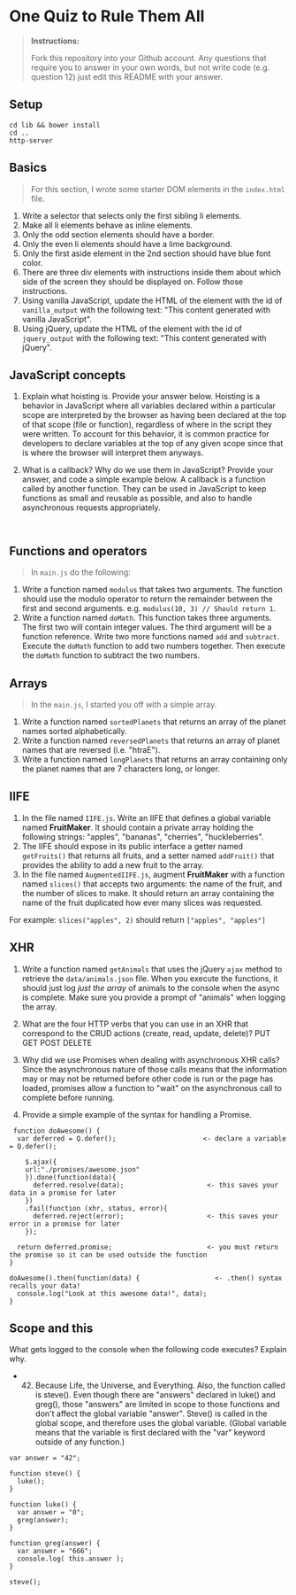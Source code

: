 # One Quiz to Rule Them All

> **Instructions:**
>
> Fork this repository into your Github account. Any questions that require you to answer in your own words, but not write code (e.g. question 12) just edit this README with your answer.

## Setup

```
cd lib && bower install
cd ..
http-server
```

## Basics

> For this section, I wrote some starter DOM elements in the `index.html` file.

1. Write a selector that selects only the first sibling li elements.
2. Make all li elements behave as inline elements.
3. Only the odd section elements should have a border.
4. Only the even li elements should have a lime background.
5. Only the first aside element in the 2nd section should have blue font color.
6. There are three div elements with instructions inside them about which side of the screen they should be displayed on. Follow those instructions.
7. Using vanilla JavaScript, update the HTML of the element with the id of `vanilla_output` with the following text: "This content generated with vanilla JavaScript".
8. Using jQuery, update the HTML of the element with the id of `jquery_output` with the following text: "This content generated with jQuery".

## JavaScript concepts
1. Explain what hoisting is. Provide your answer below.
  Hoisting is a behavior in JavaScript where all variables declared within a particular scope are interpreted by the browser as having been declared at the top of that scope (file or function), regardless of where in the script they were written. To account for this behavior, it is common practice for developers to declare variables at the top of any given scope since that is where the browser will interpret them anyways.

 
1. What is a callback? Why do we use them in JavaScript? Provide your answer, and code a simple example below.
  A callback is a function called by another function. They can be used in JavaScript to keep functions as small and reusable as possible, and also to handle asynchronous requests appropriately.
```


```


## Functions and operators

> In `main.js` do the following:

1. Write a function named `modulus` that takes two arguments. The function should use the modulo operator to return the remainder between the first and second arguments.  e.g. `modulus(10, 3) // Should return 1`.
1. Write a function named `doMath`. This function takes three arguments.  The first two will contain integer values. The third argument will be a function reference. Write two more functions named `add` and `subtract`. Execute the `doMath` function to add two numbers together. Then execute the `doMath` function to subtract the two numbers.

## Arrays

> In the `main.js`, I started you off with a simple array.

1. Write a function named `sortedPlanets` that returns an array of the planet names sorted alphabetically.
1. Write a function named `reversedPlanets` that returns an array of planet names that are reversed (i.e. "htraE").
1. Write a function named `longPlanets` that returns an array containing only the planet names that are 7 characters long, or longer.

## IIFE

1. In the file named `IIFE.js`. Write an IIFE that defines a global variable named **FruitMaker**. It should contain a private array holding the following strings: "apples", "bananas", "cherries", "huckleberries".
1. The IIFE should expose in its public interface a getter named `getFruits()` that returns all fruits, and a setter named `addFruit()` that provides the ability to add a new fruit to the array.
1. In the file named `AugmentedIIFE.js`, augment **FruitMaker** with a function named `slices()` that accepts two arguments: the name of the fruit, and the number of slices to make. It should return an array containing the name of the fruit duplicated how ever many slices was requested.

  For example: `slices("apples", 2)` should return `["apples", "apples"]`

## XHR

1. Write a function named `getAnimals` that uses the jQuery `ajax` method to retrieve the `data/animals.json` file. When you execute the functions, it should just log *just the array* of animals to the console when the async is complete. Make sure you provide a prompt of "animals" when logging the array.
1. What are the four HTTP verbs that you can use in an XHR that correspond to the CRUD actions (create, read, update, delete)?
  PUT GET POST DELETE

1. Why did we use Promises when dealing with asynchronous XHR calls?
  Since the asynchronous nature of those calls means that the information may or may not be returned  before other code is run or the page has loaded, promises allow a function to "wait" on the asynchronous call to complete before running.

1. Provide a simple example of the syntax for handling a Promise.
  ```
   function doAwesome() { 
    var deferred = Q.defer();                      <- declare a variable = Q.defer();

      $.ajax({
      url:"./promises/awesome.json"
      }).done(function(data){
        deferred.resolve(data);                     <- this saves your data in a promise for later
      })
      .fail(function (xhr, status, error){
        deferred.reject(error);                     <- this saves your error in a promise for later
      });

    return deferred.promise;                        <- you must return the promise so it can be used outside the function
  }
  ```
  
  ```
  doAwesome().then(function(data) {                   <- .then() syntax recalls your data!
    console.log("Look at this awesome data!", data);
  }
  ```

## Scope and this

What gets logged to the console when the following code executes? Explain why.

- 42. Because Life, the Universe, and Everything. Also, the function called is steve(). Even though there are "answers" declared in luke() and greg(), those "answers" are limited in scope to those functions and don't affect the global variable "answer". Steve() is called in the global scope, and therefore uses the global variable. (Global variable means that the variable is first declared with the "var" keyword outside of any function.)

```
var answer = "42";

function steve() {
  luke();
}

function luke() {
  var answer = "0";
  greg(answer);
}

function greg(answer) {
  var answer = "666";
  console.log( this.answer );
}

steve();
```

